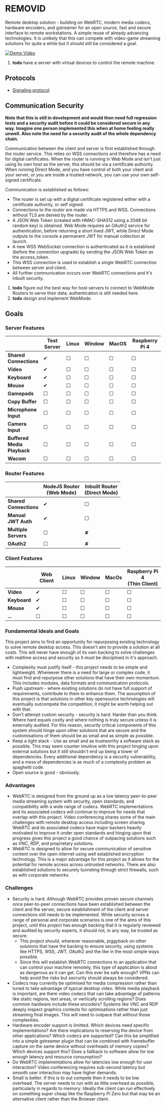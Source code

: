 # REMOVID

Remote desktop solution - building on WebRTC, modern media codecs, hardware encoders, and gstreamer for an open source, fast and secure interface to remote workstations. A simple reuse of already advancing technologies. It is unlikely that this can compete with video-game streaming solutions for quite a while but it should still be considered a goal.

[![Demo Video](https://cloud.convex.cc/index.php/s/afNp63EnFYX9PEH/download)](https://cloud.convex.cc/index.php/s/afNp63EnFYX9PEH)


1. **todo** have a server with virtual devices to control the remote machine.

## Protocols

* [Signaling protocol](docs/routerMessages.md)

## Communication Security

**Note that this is still in development and would then need full regression tests and a security audit before it could be considered secure in any way. Imagine one person implemented this when at home feeling really unwell. Also note the need for a security audit of the whole dependency chain.**

Communication between the client and server is first established through the router service. This relies on WSS connections and therefore has a need for digital certificates. When the router is running in Web Mode and isn't just using its own host as the server, this should be via a certificate authority. When running Direct Mode, and you have control of both your client and your server, or you are inside a trusted network, you can use your own self-signed certificate.

Communication is established as follows:
* The router is set up with a digital certificate registered wither with a certificate authority, or self signed.
* Connections to the router are made via HTTPS and WSS. Connections without TLS are denied by the router.
* A JSON Web Token (created with HMAC-SHA512 using a 2048 bit random key) is obtained. Web Mode requires an OAuth2 service for authentication, before returning a short lived JWT, while Direct Mode outputs to the console a permanent JWT for manual collection at launch.
* A new WSS WebSocket connection is authenticated as it is establised (before the connection upgrade) by sending the JSON Web Token as the access_token.
* This WSS connection is used to establish a single WebRTC connection between server and client.
* All further communication occurs over WebRTC connections and it's inbuilt security.

 1. **todo** figure out the best way for host servers to connect to WebMode Routers to serve their data; authentication is still needed here.
 1. **todo** design and implement WebMode.

## Goals

### Server Features

| | Test Server | Linux | Window | MacOS | Raspberry Pi 4 |
|---|---|---|---|---|---|
|**Shared<br>Connections** | ✔ |  ☐ | ☐ | ☐ | ☐ |
|**Video**| ✔ | ☐ | ☐ | ☐ | ☐ |
|**Keyboard**| ✔ | ☐ | ☐ | ☐ | ☐ |
|**Mouse**| ✔ | ☐ | ☐ | ☐ | ☐ |
|**Gamepads**| ☐ | ☐ | ☐ | ☐ | ☐ |
|**Copy Buffer**| ☐ | ☐ | ☐ | ☐ | ☐ |
|**Microphone<br>Input** | ☐ | ☐ | ☐ | ☐ | ☐ |
|**Camera<br>Input** | ☐ | ☐ | ☐ | ☐ | ☐ |
|**Buffered<br>Media<br>Playback**| ☐ | ☐ | ☐ | ☐ | ☐ |
|**Wacom**| ☐ | ☐ | ☐ | ☐ | ☐ |

### Router Features

| | NodeJS Router<br>(Web Mode) | Inbuilt Router<br>(Direct Mode) |
|---|---|---|
| **Shared<br>Connections** | ✔ | ☐ |
| **Manual<br>JWT Auth** | ✔ | ☐ |
| **Multiple<br>Servers** | ☐ | ✘ |
| **OAuth2** | ☐ | ✘ |

### Client Features

| | Web Client | Linux | Window | MacOs | Raspberry Pi 4<br>(Thin Client) |
|---|---|---|---|---|---|
| **Video** | ✔ | ☐ | ☐ | ☐ | ☐ |
| **Keyboard** | ✔ | ☐ | ☐ | ☐ | ☐ |
| **Mouse** | ✔ | ☐ | ☐ | ☐ | ☐ |
| **...** | ☐ | ☐ | ☐ | ☐ | ☐ |

### Fundamental Ideals and Goals

This project aims to find an opportunity for repurposing existing technology to solve remote desktop access. This doesn't aim to provide a solution at all costs. This will never have enough of its own backing to solve challenges with realtime access and security so it must be disciplined in it's approach.
* Complexity must justify itself - this project needs to be simple and lightweight. Whereever there is a need for large or complex code, it must find and repurpose other solutions that have their own momentum. This includes modules, data formats and communication protocols.
* Push upstream - where existing solutions do not have full support of requirements, contribute to them to enhance them. The assumption of this project is that solutions in other key opensource technologies will eventually outcompete the competition; it might be worth helping out with that.
* Don't attempt custom security - security is hard. Harder than you think. Where hard equals costly and where nothing is truly secure unless it is externally audited. For this reason, security critical components of this system should hinge upon other solutions that are secure and the customisations of them should be as small and as simple as possible.
* Keep a tight stack - Use as small and as trustworthy a software stack as possible. This may seem counter intuitive with this project hinging upon external solutions but it still shouldn't end up being a tower of dependencies. Every additional dependency is a security vulnerability, and a mess of dependencies is as much of a complexity problem as spaghetti code.
* Open source is good - obviously.

### Advantages
* WebRTC is designed from the ground up as a low latency peer-to-peer media streaming system with security, open standards, and compatibility with a wide range of codecs. WebRTC implementations and its associated codecs will continue to improve for needs that overlap with this project. Video conferencing shares some of the main challenges with remote desktop access including screen sharing. WebRTC and its associated codecs have major backers heavily motivated to improve it under open standards and hinging upon that progress gives this project a good chance of outpacing solutions such as VNC, RDP, and proprietary solutions.
* WebRTC is designed to allow for secure communication of sensitive content over the open internet using well established encryption technology. This is a major advantage for this project as it allows for the potential for remote access across untrusted networks. There are also established solutions to securely tunneling through strict firewalls, such as with corporate networks.

### Challenges
* Security is hard. Although WebRTC provides proven secure channels once peer-to-peer connections have been established between the client and the server, secure establishment of the client and server connections still needs to be implemented. While security across a range of personal and corporate scenarios is one of the aims of this project, until this project has enough backing that it is regularly reviewed and audited by security experts, it should not, in any way, be trusted as secure.
  * This project should, wherever reasonable, piggyback on other solutions that have the backing to ensure security, using systems like HTTPS, WSS, JWT, OAuth2 and the like in the most simple ways possible.
  * Since this will establish WebRTC connections to an application that can control your machine remotely, this type of application is about as dangerous as it can get. Can this ever be safe enough? VPNs can help avoid the risks but secrurity should always be considered.
* Codecs may currently be optimised for media compression rather than tuned to take advantage of typical desktop video. While media playback is important, are there video codecs that can take advantage of patterns like static regions, text areas, or vertically scrolling regions? Does common hardware include these encoders? Systems like VNC and RDP deeply inspect graphics contexts for optimisations rather than just streaming final images. This will need to outpace that without those complexities.
* Hardware encoder support is limitted. Which devices need specific implementations? Are there implications to reserving the device from other applications? Which codecs are supported? Can this be simplified into a simple gstreamer plugin that can be combined with framebuffer capture on the same device without overheads of memory copies? Which devices support this? Does a fallback to software allow for low enough latency and resource consumption?
* Do WebRTC implementations allow for latencies low enough for user interaction? Video conferencing requires sub-second latency but smooth user interaction may have higher demands.
* Small is better. If this is to out compete then it needs to be low overhead. The server needs to run with as little overhead as possible, particularly in regards to memory. Ideally the client can run effectively on something super cheap like the Raspberry Pi Zero but that may be an alternative client rather than the Browser client.